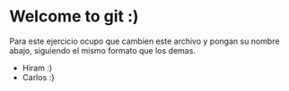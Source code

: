 # Welcome to git :)

Para este ejercicio ocupo que cambien este archivo y pongan su nombre abajo, siguiendo el mismo
formato que los demas.

 - Hiram :)
 - Carlos :}

